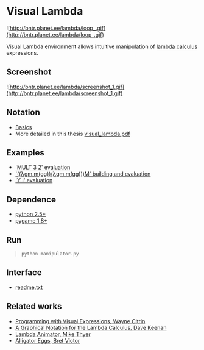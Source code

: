 # Visual Lambda #

![http://bntr.planet.ee/lambda/loop_.gif](http://bntr.planet.ee/lambda/loop_.gif)

Visual Lambda environment allows intuitive manipulation of [lambda calculus](http://en.wikipedia.org/wiki/Lambda_calculus) expressions.



## Screenshot ##

![http://bntr.planet.ee/lambda/screenshot_1.gif](http://bntr.planet.ee/lambda/screenshot_1.gif)



## Notation ##

  * [Basics](http://bntr.planet.ee/lambda/visual_lambda_bubble_notation.gif)
  * More detailed in this thesis [visual\_lambda.pdf](http://bntr.planet.ee/lambda/work/visual_lambda.pdf)


## Examples ##

  * ['MULT 3 2' evaluation](http://bntr.planet.ee/lambda/visual_lambda_MULT_3_2_=_6.gif)
  * ['((λgm.m(gg))(λgm.m(gg)))M' building and evaluation](http://bntr.planet.ee/lambda/lambda_F_anim.gif)
  * ['Y I' evaluation](http://bntr.planet.ee/lambda/Y_I.gif)



## Dependence ##

  * [python 2.5+](http://www.python.org/download/)
  * [pygame 1.8+](http://www.pygame.org/download.shtml)



## Run ##

> `python manipulator.py`



## Interface ##

  * [readme.txt](http://code.google.com/p/visual-lambda/source/browse/trunk/readme.txt)


## Related works ##

  * [Programming with Visual Expressions, Wayne Citrin](http://users.encs.concordia.ca/~haarslev/vl95www/html-papers/citrin/citrin.html)
  * [A Graphical Notation for the Lambda Calculus, Dave Keenan](http://dkeenan.com/Lambda/)
  * [Lambda Animator, Mike Thyer](http://thyer.name/lambda-animator/)
  * [Alligator Eggs, Bret Victor](http://worrydream.com/AlligatorEggs/)


